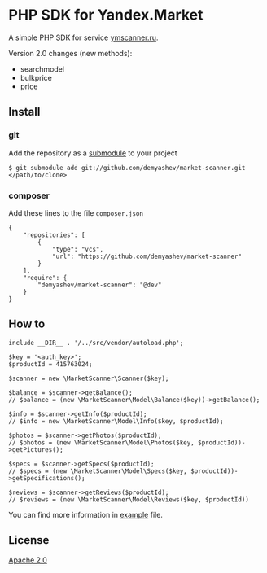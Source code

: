 # PHP SDK for Yandex.Market

A simple PHP SDK for service [ymscanner.ru](https://ymscanner.ru). 

Version 2.0 changes (new methods):
- searchmodel
- bulkprice
- price

## Install

### git
Add the repository as a [submodule](https://git-scm.com/book/en/v2/Git-Tools-Submodules) to your project
```
$ git submodule add git://github.com/demyashev/market-scanner.git </path/to/clone>
```

### composer
Add these lines to the file `composer.json`

```
{
    "repositories": [
        {
            "type": "vcs",
            "url": "https://github.com/demyashev/market-scanner"
        }
    ],
    "require": {
        "demyashev/market-scanner": "@dev"
    }
}
```

## How to
```
include __DIR__ . '/../src/vendor/autoload.php';

$key = '<auth_key>';
$productId = 415763024;

$scanner = new \MarketScanner\Scanner($key);

$balance = $scanner->getBalance();
// $balance = (new \MarketScanner\Model\Balance($key))->getBalance();

$info = $scanner->getInfo($productId);
// $info = new \MarketScanner\Model\Info($key, $productId);

$photos = $scanner->getPhotos($productId);
// $photos = (new \MarketScanner\Model\Photos($key, $productId))->getPictures();

$specs = $scanner->getSpecs($productId);
// $specs = (new \MarketScanner\Model\Specs($key, $productId))->getSpecifications();

$reviews = $scanner->getReviews($productId);
// $reviews = (new \MarketScanner\Model\Reviews($key, $productId))
```

You can find more information in [example](/docs/example.php) file.

## License
[Apache 2.0](https://www.apache.org/licenses/LICENSE-2.0)